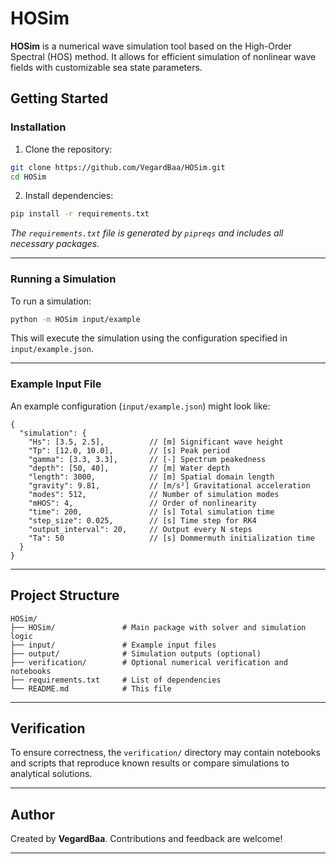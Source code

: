 # HOSim

**HOSim** is a numerical wave simulation tool based on the High-Order Spectral (HOS) method. It allows for efficient simulation of nonlinear wave fields with customizable sea state parameters.

## Getting Started

### Installation

1. Clone the repository:

```bash
git clone https://github.com/VegardBaa/HOSim.git
cd HOSim
```

2. Install dependencies:

```bash
pip install -r requirements.txt
```

*The `requirements.txt` file is generated by `pipreqs` and includes all necessary packages.*

---

### Running a Simulation

To run a simulation:

```bash
python -m HOSim input/example
```

This will execute the simulation using the configuration specified in `input/example.json`.

---

### Example Input File

An example configuration (`input/example.json`) might look like:

```jsonc
{
  "simulation": {
    "Hs": [3.5, 2.5],          // [m] Significant wave height
    "Tp": [12.0, 10.0],        // [s] Peak period
    "gamma": [3.3, 3.3],       // [-] Spectrum peakedness
    "depth": [50, 40],         // [m] Water depth
    "length": 3000,            // [m] Spatial domain length
    "gravity": 9.81,           // [m/s²] Gravitational acceleration
    "modes": 512,              // Number of simulation modes
    "mHOS": 4,                 // Order of nonlinearity
    "time": 200,               // [s] Total simulation time
    "step_size": 0.025,        // [s] Time step for RK4
    "output_interval": 20,     // Output every N steps
    "Ta": 50                   // [s] Dommermuth initialization time
  }
}
```

---

## Project Structure

```
HOSim/
├── HOSim/               # Main package with solver and simulation logic
├── input/               # Example input files
├── output/              # Simulation outputs (optional)
├── verification/        # Optional numerical verification and notebooks
├── requirements.txt     # List of dependencies
└── README.md            # This file
```

---

## Verification

To ensure correctness, the `verification/` directory may contain notebooks and scripts that reproduce known results or compare simulations to analytical solutions.

---

## Author

Created by **VegardBaa**. Contributions and feedback are welcome!

---
